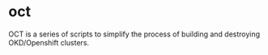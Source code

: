 # oct
OCT is a series of scripts to simplify the process of building and destroying OKD/Openshift clusters. 
